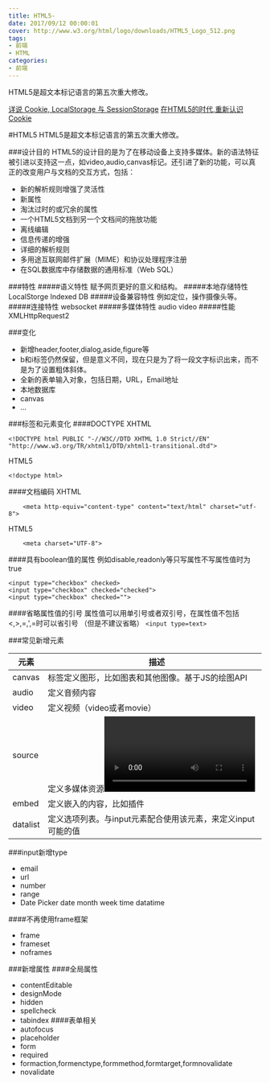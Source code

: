 ```yaml
---
title: HTML5-
date: 2017/09/12 00:00:01
cover: http://www.w3.org/html/logo/downloads/HTML5_Logo_512.png
tags: 
- 前端
- HTML
categories: 
- 前端
---
```

HTML5是超文本标记语言的第五次重大修改。
<!--more-->

[详说 Cookie, LocalStorage 与 SessionStorage](http://jerryzou.com/posts/cookie-and-web-storage/)
[在HTML5的时代,重新认识Cookie](https://juejin.im/post/59708bbe518825103c098332)


#HTML5
HTML5是超文本标记语言的第五次重大修改。

###设计目的
HTML5的设计目的是为了在移动设备上支持多媒体。新的语法特征被引进以支持这一点，如video,audio,canvas标记。还引进了新的功能，可以真正的改变用户与文档的交互方式，包括：
- 新的解析规则增强了灵活性
-  新属性
- 淘汰过时的或冗余的属性
- 一个HTML5文档到另一个文档间的拖放功能
- 离线编辑
- 信息传递的增强
- 详细的解析规则
- 多用途互联网邮件扩展（MIME）和协议处理程序注册
- 在SQL数据库中存储数据的通用标准（Web SQL）

###特性
#####语义特性
赋予网页更好的意义和结构。
#####本地存储特性
LocalStorge Indexed DB
#####设备兼容特性
例如定位，操作摄像头等。
#####连接特性
websocket
#####多媒体特性
audio video 
#####性能
XMLHttpRequest2

###变化
- 新增header,footer,dialog,aside,figure等
- b和i标签仍然保留，但是意义不同，现在只是为了将一段文字标识出来，而不是为了设置粗体斜体。
- 全新的表单输入对象，包括日期，URL，Email地址
- 本地数据库
- canvas
- ...

###标签和元素变化
####DOCTYPE
XHTML
```
<!DOCTYPE html PUBLIC "-//W3C//DTD XHTML 1.0 Strict//EN" "http://www.w3.org/TR/xhtml1/DTD/xhtml1-transitional.dtd">
```
HTML5
```
<!doctype html>
```
####文档编码
XHTML
```
    <meta http-equiv="content-type" content="text/html" charset="utf-8">
```
HTML5
```
    <meta charset="UTF-8">
```
####具有boolean值的属性
例如disable,readonly等只写属性不写属性值时为true
```
<input type="checkbox" checked>
<input type="checkbox" checked="checked">
<input type="checkbox" checked="">
```
####省略属性值的引号
属性值可以用单引号或者双引号，在属性值不包括<,>,=,',=时可以省引号
（但是不建议省略）
`<input type=text>`

###常见新增元素

元素 |　描述
-- | --
canvas | 标签定义图形，比如图表和其他图像。基于JS的绘图API
audio | 定义音频内容
video | 定义视频（video或者movie）
source | 定义多媒体资源<video>和<audio>
embed | 定义嵌入的内容，比如插件
datalist | 定义选项列表。与input元素配合使用该元素，来定义input可能的值

###input新增type
- email
- url
- number
- range
- Date Picker
date
month
week
time
datatime

####不再使用frame框架
- frame
- frameset
- noframes

###新增属性
####全局属性
- contentEditable
- designMode
- hidden
- spellcheck
- tabindex
####表单相关
- autofocus
- placeholder
- form
- required
- formaction,formenctype,formmethod,formtarget,formnovalidate
- novalidate
